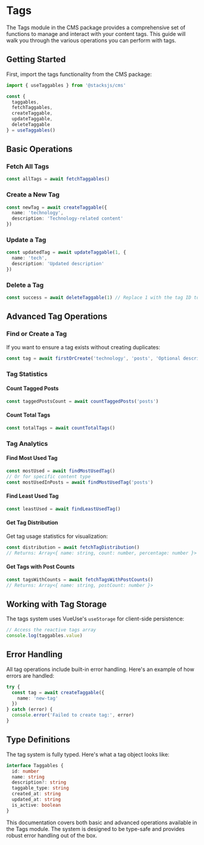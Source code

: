 # Tags

The Tags module in the CMS package provides a comprehensive set of functions to manage and interact with your content tags. This guide will walk you through the various operations you can perform with tags.

## Getting Started

First, import the tags functionality from the CMS package:

```ts
import { useTaggables } from '@stacksjs/cms'

const { 
  taggables,
  fetchTaggables,
  createTaggable,
  updateTaggable,
  deleteTaggable 
} = useTaggables()
```

## Basic Operations

### Fetch All Tags

```ts
const allTags = await fetchTaggables()
```

### Create a New Tag

```ts
const newTag = await createTaggable({
  name: 'technology',
  description: 'Technology-related content'
})
```

### Update a Tag

```ts
const updatedTag = await updateTaggable(1, {
  name: 'tech',
  description: 'Updated description'
})
```

### Delete a Tag

```ts
const success = await deleteTaggable(1) // Replace 1 with the tag ID to delete
```

## Advanced Tag Operations

### Find or Create a Tag

If you want to ensure a tag exists without creating duplicates:

```ts
const tag = await firstOrCreate('technology', 'posts', 'Optional description')
```

### Tag Statistics

#### Count Tagged Posts

```ts
const taggedPostsCount = await countTaggedPosts('posts')
```

#### Count Total Tags

```ts
const totalTags = await countTotalTags()
```

### Tag Analytics

#### Find Most Used Tag

```ts
const mostUsed = await findMostUsedTag()
// Or for specific content type
const mostUsedInPosts = await findMostUsedTag('posts')
```

#### Find Least Used Tag

```ts
const leastUsed = await findLeastUsedTag()
```

#### Get Tag Distribution

Get tag usage statistics for visualization:

```ts
const distribution = await fetchTagDistribution()
// Returns: Array<{ name: string, count: number, percentage: number }>
```

#### Get Tags with Post Counts

```ts
const tagsWithCounts = await fetchTagsWithPostCounts()
// Returns: Array<{ name: string, postCount: number }>
```

## Working with Tag Storage

The tags system uses VueUse's `useStorage` for client-side persistence:

```ts
// Access the reactive tags array
console.log(taggables.value)
```

## Error Handling

All tag operations include built-in error handling. Here's an example of how errors are handled:

```ts
try {
  const tag = await createTaggable({
    name: 'new-tag'
  })
} catch (error) {
  console.error('Failed to create tag:', error)
}
```

## Type Definitions

The tag system is fully typed. Here's what a tag object looks like:

```ts
interface Taggables {
  id: number
  name: string
  description?: string
  taggable_type: string
  created_at: string
  updated_at: string
  is_active: boolean
}
```

This documentation covers both basic and advanced operations available in the Tags module. The system is designed to be type-safe and provides robust error handling out of the box.
